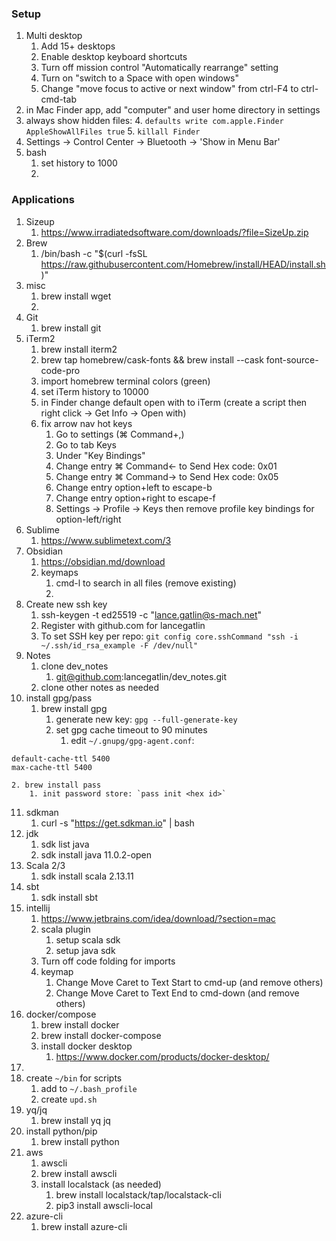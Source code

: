 ### Setup
1. Multi desktop
	1. Add 15+ desktops
	2. Enable desktop keyboard shortcuts
	3. Turn off mission control "Automatically rearrange" setting
	4. Turn on "switch to a Space with open windows"
	5. Change "move focus to active or next window" from ctrl-F4 to ctrl-cmd-tab
2. in Mac Finder app, add "computer" and user home directory in settings
3. always show hidden files:
	4. `defaults write com.apple.Finder AppleShowAllFiles true`
	5. `killall Finder`
4. Settings -> Control Center -> Bluetooth -> 'Show in Menu Bar'
5. bash
	1. set history to 1000
	2. 
	
### Applications
1. Sizeup
	1. https://www.irradiatedsoftware.com/downloads/?file=SizeUp.zip
2. Brew
	1. /bin/bash -c "$(curl -fsSL https://raw.githubusercontent.com/Homebrew/install/HEAD/install.sh)"
3. misc
	1. brew install wget
	2. 
4. Git
	1. brew install git
5. iTerm2
	1. brew install iterm2
	2. brew tap homebrew/cask-fonts && brew install --cask font-source-code-pro
	3. import homebrew terminal colors (green)
	5. set iTerm history to 10000
	6. in Finder change default open with to iTerm (create a script then right click -> Get Info -> Open with)
	7. fix arrow nav hot keys
		1. Go to settings (⌘ Command+,)
		2. Go to tab Keys
		3. Under "Key Bindings"
		4. Change entry ⌘ Command← to Send Hex code: 0x01
		5. Change entry ⌘ Command→ to Send Hex code: 0x05
		6. Change entry option+left to escape-b
		7. Change entry option+right to escape-f
		8. Settings -> Profile -> Keys then remove profile key bindings for option-left/right
6. Sublime
	1. https://www.sublimetext.com/3
7. Obsidian
	1. https://obsidian.md/download
	2. keymaps
		1. cmd-l to search in all files (remove existing)
		2. 
8. Create new ssh key
	1. ssh-keygen -t ed25519 -c "lance.gatlin@s-mach.net"
	2. Register with github.com for lancegatlin
	3. To set SSH key per repo:  `git config core.sshCommand "ssh -i ~/.ssh/id_rsa_example -F /dev/null"`
9. Notes
	1. clone dev_notes
		1. git@github.com:lancegatlin/dev_notes.git
	2. clone other notes as needed
10. install gpg/pass
	1. brew install gpg
		1. generate new key: `gpg --full-generate-key`
		2. set gpg cache timeout to 90 minutes
			1. edit `~/.gnupg/gpg-agent.conf`:
```
default-cache-ttl 5400
max-cache-ttl 5400
```
	2. brew install pass
		1. init password store: `pass init <hex id>`
11. sdkman
	1. curl -s "https://get.sdkman.io" | bash
12. jdk
	1. sdk list java
	2. sdk install java 11.0.2-open
13. Scala 2/3
	1. sdk install scala 2.13.11
14. sbt
	1. sdk install sbt
15. intellij
	1. https://www.jetbrains.com/idea/download/?section=mac
	2. scala plugin
		1. setup scala sdk
		2. setup java sdk
	3. Turn off code folding for imports
	4. keymap
		1. Change Move Caret to Text Start to cmd-up (and remove others)
		2. Change Move Caret to Text End to cmd-down (and remove others)
16. docker/compose
	1. brew install docker
	2. brew install docker-compose
	3. install docker desktop
		1. https://www.docker.com/products/docker-desktop/
17. 
18. create `~/bin` for scripts
	1. add to `~/.bash_profile`
	2. create `upd.sh`
19. yq/jq
	1. brew install yq jq
20. install python/pip
	1. brew install python
21. aws
	1. awscli
	1. brew install awscli
	2. install localstack (as needed)
		1. brew install localstack/tap/localstack-cli
		2. pip3 install awscli-local
22. azure-cli
	1. brew install azure-cli